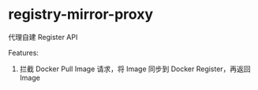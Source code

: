 # registry-mirror-proxy

代理自建 Register API

Features:

1. 拦截 Docker Pull Image 请求，将 Image 同步到 Docker Register，再返回 Image